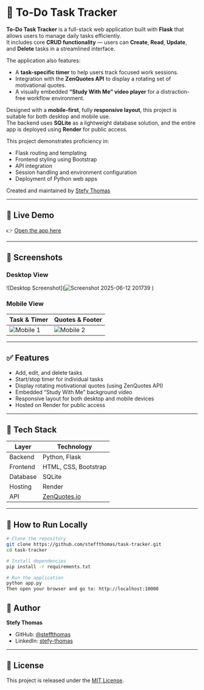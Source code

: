 # 📝 To-Do Task Tracker

**To-Do Task Tracker** is a full-stack web application built with **Flask** that allows users to manage daily tasks efficiently.  
It includes core **CRUD functionality** — users can **Create**, **Read**, **Update**, and **Delete** tasks in a streamlined interface.  

The application also features:

- A **task-specific timer** to help users track focused work sessions.
- Integration with the **ZenQuotes API** to display a rotating set of motivational quotes.
- A visually embedded **“Study With Me” video player** for a distraction-free workflow environment.

Designed with a **mobile-first**, fully **responsive layout**, this project is suitable for both desktop and mobile use.  
The backend uses **SQLite** as a lightweight database solution, and the entire app is deployed using **Render** for public access.

This project demonstrates proficiency in:
- Flask routing and templating
- Frontend styling using Bootstrap
- API integration
- Session handling and environment configuration
- Deployment of Python web apps

Created and maintained by [Stefy Thomas](https://github.com/steffthomas)

---

## 🔗 Live Demo

👉 [Open the app here](https://task-tracker-wtsr.onrender.com)

---

## 📸 Screenshots

### Desktop View

![Desktop Screenshot](![Screenshot 2025-06-12 201739](https://github.com/user-attachments/assets/6b5d5286-555b-41ee-b83b-9e4b31c68436)
)

### Mobile View

| Task & Timer                                      | Quotes & Footer                                   |
|--------------------------------------------------|---------------------------------------------------|
| ![Mobile 1](https://github.com/user-attachments/assets/efa87c9d-d0e7-46d0-9031-4005f839da14) | ![Mobile 2](https://github.com/user-attachments/assets/cf03af4b-f47c-43c7-bd2e-d6541dbd2a24) |

---

## ✅ Features

- Add, edit, and delete tasks
- Start/stop timer for individual tasks
- Display rotating motivational quotes (using ZenQuotes API)
- Embedded “Study With Me” background video
- Responsive layout for both desktop and mobile devices
- Hosted on Render for public access

---

## 🧰 Tech Stack

| Layer       | Technology         |
|-------------|---------------------|
| Backend     | Python, Flask        |
| Frontend    | HTML, CSS, Bootstrap |
| Database    | SQLite               |
| Hosting     | Render               |
| API         | [ZenQuotes.io](https://zenquotes.io) |

---

## 🚀 How to Run Locally

```bash
# Clone the repository
git clone https://github.com/steffthomas/task-tracker.git
cd task-tracker

# Install dependencies
pip install -r requirements.txt

# Run the application
python app.py
Then open your browser and go to: http://localhost:10000
```

## 👤 Author

**Stefy Thomas**  
- GitHub: [@steffthomas](https://github.com/steffthomas)  
- LinkedIn: [stefy-thomas](https://www.linkedin.com/in/stefy-thomas/)

---

## 📄 License

This project is released under the [MIT License](LICENSE).
